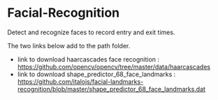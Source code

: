 # Facial-Recognition
Detect and recognize faces to record entry and exit times.

The two links below add to the path folder.
  - link to download haarcascades face recognition : https://github.com/opencv/opencv/tree/master/data/haarcascades
  - link to download shape_predictor_68_face_landmarks : https://github.com/italojs/facial-landmarks-recognition/blob/master/shape_predictor_68_face_landmarks.dat

